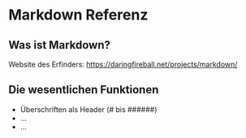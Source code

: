 # Markdown Referenz

## Was ist Markdown?

Website des Erfinders: https://daringfireball.net/projects/markdown/

## Die wesentlichen Funktionen

* Überschriften als Header (\# bis \######)
* ...
* ...
